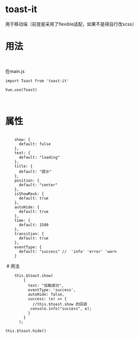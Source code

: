 # toast-it

用于移动端（前提是采用了flexible适配，如果不是得自行改scss）

# 用法  

    
    
  在main.js   
  
  ``` import Toast from 'toast-it' ```   
  
  ``` Vue.use(Toast) ```  
  
  
  
  
  

# 属性 
    
```

    show: {  
      default: false  
    },
    text: {
      default: "loading"
    },
    title: {
      default: "提示"
    },
    position: {
      default: "center"
    },
    isShowMask: {
      default: true
    },
    autoHide: {
      default: true
    },
    time: {
      default: 1500
    },
    transition: {
      default: true
    },
    eventType: {
      default: "success" //  'info' 'error' 'warn
    }
```

  # 用法
  
  
      
      
      
```
    this.$toast.show(
        {
          text: "加载成功",
          eventType: 'success',
          autoHide: false,
          success: (e) => {
            //this.$toast.show 的回调
           console.info("success", e);
          }
        }
      );
```
     
``` this.$toast.hide() ```
